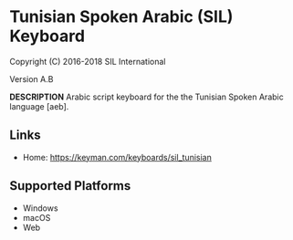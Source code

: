 Tunisian Spoken Arabic (SIL) Keyboard
=====================

Copyright (C) 2016-2018 SIL International

Version A.B

__DESCRIPTION__
Arabic script keyboard for the the Tunisian Spoken Arabic language [aeb].

Links
-----

 * Home:     https://keyman.com/keyboards/sil_tunisian

Supported Platforms
-------------------
 * Windows
 * macOS
 * Web
